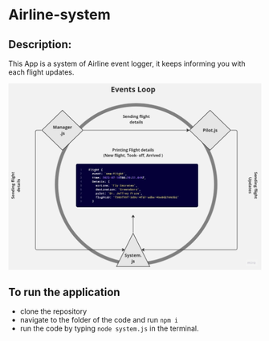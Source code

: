 # Airline-system

## Description:

This App is a system of Airline event logger, it keeps informing you with each flight updates.

![Uml of the website](./assets/Flight%20system%20UML%20(1).jpg)

## To run the application

- clone the repository
- navigate to the folder of the code and run `npm i`
- run the code by typing `node system.js` in the terminal.
